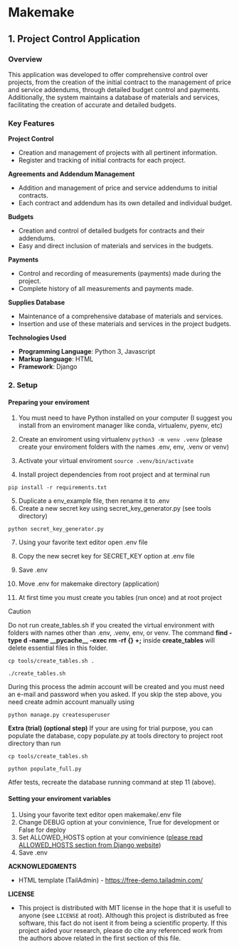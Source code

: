 # Makemake

## 1. Project Control Application

### Overview
This application was developed to offer comprehensive control over projects, from the creation of the initial contract to the management of price and service addendums, through detailed budget control and payments. Additionally, the system maintains a database of materials and services, facilitating the creation of accurate and detailed budgets.

### Key Features

**Project Control**
* Creation and management of projects with all pertinent information.
* Register and tracking of initial contracts for each project.

**Agreements and Addendum Management**
* Addition and management of price and service addendums to initial contracts.
* Each contract and addendum has its own detailed and individual budget.

**Budgets**
* Creation and control of detailed budgets for contracts and their addendums.
* Easy and direct inclusion of materials and services in the budgets.

**Payments**
* Control and recording of measurements (payments) made during the project.
* Complete history of all measurements and payments made.

**Supplies Database**
* Maintenance of a comprehensive database of materials and services.
* Insertion and use of these materials and services in the project budgets.

**Technologies Used**
- **Programming Language**: Python 3, Javascript
- **Markup language**: HTML
- **Framework**: Django

### 2. Setup

#### Preparing your enviroment

1. You must need to have Python installed on your computer (I suggest you install from an enviroment manager like conda, virtualenv, pyenv, etc)

2. Create an enviroment using virtualenv
```python3 -m venv .venv```
(please create your enviroment folders with the names .env, env, .venv or venv)

3. Activate your virtual enviroment
```source .venv/bin/activate```

4. Install project dependencies from root project and at terminal run

```pip install -r requirements.txt```

5. Duplicate a env_example file, then rename it to .env
6. Create a new secret key using secret_key_generator.py (see tools directory)

```python secret_key_generator.py```

7. Using your favorite text editor open .env file
8. Copy the new secret key for SECRET_KEY option at .env file
9. Save .env
10. Move .env for makemake directory (application)

11. At first time you must create you tables (run once) and at root project

> [!CAUTION]
> Do not run create_tables.sh if you created the virtual environment with folders with names other than .env, .venv, env, or venv. The command **find -type d -name \_\_pycache__ -exec rm -rf {} +;**
inside **create_tables** will delete essential files in this folder.

```cp tools/create_tables.sh .```

```./create_tables.sh```

During this process the admin account will be created and you must need an e-mail and password when you asked.
If you skip the step above, you need create admin account manually using

```python manage.py createsuperuser```

**Extra (trial) (optional step)**
If your are using for trial purpose, you can populate the database, copy populate.py at tools directory to project root directory than run

```cp tools/create_tables.sh```

```python populate_full.py```

Atfer tests, recreate the database running command at step 11 (above).

#### Setting your enviroment variables
1. Using your favorite text editor open makemake/.env file
2. Change DEBUG option at your convinience, True for development or False for deploy
3. Set ALLOWED_HOSTS option at your convinience ([please read ALLOWED_HOSTS section from Django website](https://docs.djangoproject.com/en/5.1/ref/settings/))
4. Save .env

**ACKNOWLEDGMENTS**
* HTML template (TailAdmin) - https://free-demo.tailadmin.com/

**LICENSE**
* This project is distributed with MIT license in the hope that it is usefull to anyone (see `LICENSE` at root). Although this project is distributed as free software, this fact do not isent it from being a scientific property. If this project aided your research, please do cite any referenced work from the authors above related in the first section of this file.